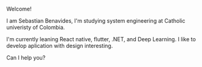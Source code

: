 Welcome!

I am Sebastian Benavides, I'm studying system engineering at Catholic univeristy of Colombia.


I'm currently leaning React native, flutter, .NET, and Deep Learning.
I like to develop aplication with design interesting.


Can I help you?
